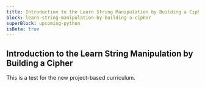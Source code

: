 ```yaml
---
title: Introduction to the Learn String Manipulation by Building a Cipher
block: learn-string-manipulation-by-building-a-cipher
superBlock: upcoming-python
isBeta: true
---
```


## Introduction to the Learn String Manipulation by Building a Cipher

This is a test for the new project-based curriculum.
